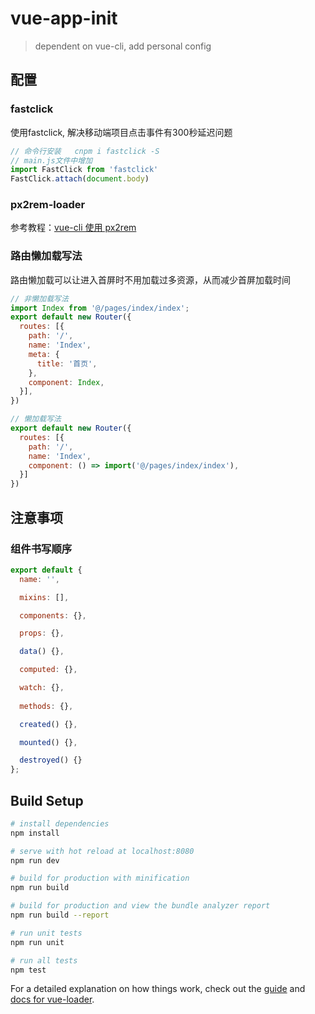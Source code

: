 # vue-app-init
> dependent on vue-cli, add personal config
  
## 配置
### fastclick
使用fastclick, 解决移动端项目点击事件有300秒延迟问题
```js
// 命令行安装   cnpm i fastclick -S
// main.js文件中增加
import FastClick from 'fastclick'
FastClick.attach(document.body)
```
### px2rem-loader
参考教程：[vue-cli 使用 px2rem](https://shimo.im/docs/38m7jKtwrgQ7w2m1/)

### 路由懒加载写法
路由懒加载可以让进入首屏时不用加载过多资源，从而减少首屏加载时间

```js
// 非懒加载写法
import Index from '@/pages/index/index';
export default new Router({
  routes: [{
    path: '/',
    name: 'Index',
    meta: {
      title: '首页',
    },
    component: Index,
  }],
})

// 懒加载写法
export default new Router({
  routes: [{
    path: '/',
    name: 'Index',
    component: () => import('@/pages/index/index'),
  }]
})
```

## 注意事项
### 组件书写顺序
```js
export default {
  name: '',

  mixins: [],

  components: {},

  props: {},

  data() {},

  computed: {},

  watch: {},
  
  methods: {},

  created() {},

  mounted() {},

  destroyed() {}
};

```

## Build Setup

``` bash
# install dependencies
npm install

# serve with hot reload at localhost:8080
npm run dev

# build for production with minification
npm run build

# build for production and view the bundle analyzer report
npm run build --report

# run unit tests
npm run unit

# run all tests
npm test
```

For a detailed explanation on how things work, check out the [guide](http://vuejs-templates.github.io/webpack/) and [docs for vue-loader](http://vuejs.github.io/vue-loader).
